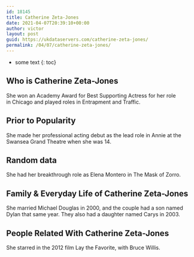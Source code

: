 ```yaml
---
id: 18145
title: Catherine Zeta-Jones
date: 2021-04-07T20:39:10+00:00
author: victor
layout: post
guid: https://ukdataservers.com/catherine-zeta-jones/
permalink: /04/07/catherine-zeta-jones/
---
```


* some text
{: toc}


## Who is Catherine Zeta-Jones



She won an Academy Award for Best Supporting Actress for her role in Chicago and played roles in Entrapment and Traffic. 

                
                
                
## Prior to Popularity



She made her professional acting debut as the lead role in Annie at the Swansea Grand Theatre when she was 14.

                
                
                
## Random data



She had her breakthrough role as Elena Montero in The Mask of Zorro.

                
                
                
## Family & Everyday Life of Catherine Zeta-Jones



She married Michael Douglas in 2000, and the couple had a son named Dylan that same year. They also had a daughter named Carys in 2003.

                
                
                
## People Related With Catherine Zeta-Jones



She starred in the 2012 film Lay the Favorite, with Bruce Willis.

                
              
            
          
          
          